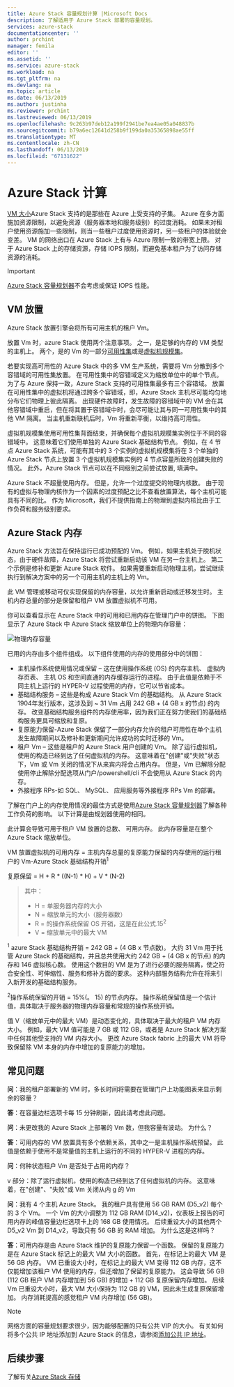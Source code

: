 ```yaml
---
title: Azure Stack 容量规划计算 |Microsoft Docs
description: 了解适用于 Azure Stack 部署的容量规划。
services: azure-stack
documentationcenter: ''
author: prchint
manager: femila
editor: ''
ms.assetid: ''
ms.service: azure-stack
ms.workload: na
ms.tgt_pltfrm: na
ms.devlang: na
ms.topic: article
ms.date: 06/13/2019
ms.author: justinha
ms.reviewer: prchint
ms.lastreviewed: 06/13/2019
ms.openlocfilehash: 9c263b97deb12a199f2941be7ea4ae05a048837b
ms.sourcegitcommit: b79a6ec12641d258b9f199da0a35365898ae55ff
ms.translationtype: MT
ms.contentlocale: zh-CN
ms.lasthandoff: 06/13/2019
ms.locfileid: "67131622"
---
```

# <a name="azure-stack-compute"></a>Azure Stack 计算

[VM 大小](https://docs.microsoft.com/azure-stack/user/azure-stack-vm-sizes)Azure Stack 支持的是那些在 Azure 上受支持的子集。 Azure 在多方面施加资源限制，以避免资源（服务器本地和服务级别）的过度消耗。 如果未对租户使用资源施加一些限制，则当一些租户过度使用资源时，另一些租户的体验就会变差。 VM 的网络出口在 Azure Stack 上有与 Azure 限制一致的带宽上限。 对于 Azure Stack 上的存储资源，存储 IOPS 限制，而避免基本租户为了访问存储资源的消耗。

>[!IMPORTANT]
>[Azure Stack 容量规划器](https://aka.ms/azstackcapacityplanner)不会考虑或保证 IOPS 性能。

## <a name="vm-placement"></a>VM 放置

Azure Stack 放置引擎会将所有可用主机的租户 Vm。

放置 Vm 时，azure Stack 使用两个注意事项。 之一，是足够的内存的 VM 类型的主机上。 两个，是的 Vm 的一部分[可用性集](https://docs.microsoft.com/azure/virtual-machines/windows/manage-availability)或是[虚拟机规模集](https://docs.microsoft.com/azure/virtual-machine-scale-sets/overview)。

若要实现高可用性的 Azure Stack 中的多 VM 生产系统，需要将 Vm 分散到多个容错域的可用性集放置。 在可用性集中的容错域定义为缩放单位中的单个节点。 为了与 Azure 保持一致，Azure Stack 支持的可用性集最多有三个容错域。 放置在可用性集中的虚拟机将通过跨多个容错域，即，Azure Stack 主机尽可能均匀地分布它们物理上彼此隔离。 出现硬件故障时，发生故障的容错域中的 VM 会在其他容错域中重启，但在将其置于容错域中时，会尽可能让其与同一可用性集中的其他 VM 隔离。 当主机重新联机后时，Vm 将重新平衡，以维持高可用性。  

虚拟机规模集使用可用性集背面结束，并确保每个虚拟机规模集实例位于不同的容错域中。 这意味着它们使用单独的 Azure Stack 基础结构节点。 例如，在 4 节点 Azure Stack 系统，可能有其中的 3 个实例的虚拟机规模集将在 3 个单独的 Azure Stack 节点上放置 3 个虚拟机规模集实例的 4 节点容量所致的创建失败的情况。 此外，Azure Stack 节点可以在不同级别之前尝试放置, 填满中。 

Azure Stack 不超量使用内存。 但是，允许一个过度提交的物理内核数。 由于现有的虚拟与物理内核作为一个因素的过度预配之比不查看放置算法，每个主机可能具有不同的比。 作为 Microsoft，我们不提供指南上的物理到虚拟内核比由于工作负荷和服务级别要求。 

## <a name="azure-stack-memory"></a>Azure Stack 内存 

Azure Stack 方法旨在保持运行已成功预配的 Vm。 例如，如果主机处于脱机状态，由于硬件故障，Azure Stack 将尝试重新启动该 VM 在另一台主机上。 第二个示例是修补和更新 Azure Stack 软件。 如果需要重新启动物理主机，尝试继续执行到解决方案中的另一个可用主机的主机上的 Vm。   

此 VM 管理或移动可仅实现保留的内存容量，以允许重新启动或迁移发生时。 主机内存总量的部分是保留和租户 VM 放置虚拟机不可用。 

你可以查看显示在 Azure Stack 中的可用和已用内存在管理门户中的饼图。 下图显示了 Azure Stack 中 Azure Stack 缩放单位上的物理内存容量：

![物理内存容量](media/azure-stack-capacity-planning/physical-memory-capacity.png)

已用的内存由多个组件组成。 以下组件使用的内存的使用部分中的饼图：  

 -  主机操作系统使用情况或保留 – 这在使用操作系统 (OS) 的内存主机、 虚拟内存页表、 主机 OS 和空间直通的内存缓存运行的进程。 由于此值是依赖于不同主机上运行的 HYPER-V 过程使用的内存，它可以节省成本。
 - 基础结构服务 – 这些是构成 Azure Stack Vm 的基础结构。 从 Azure Stack 1904年发行版本，这涉及到 ~ 31 Vm 占用 242 GB + (4 GB x 的节点) 的内存。 改变基础结构服务组件的内存使用率，因为我们正在努力使我们的基础结构服务更具可缩放和复原。
 - 复原能力保留-Azure Stack 保留了一部分内存允许的租户可用性在单个主机发生故障期间以及修补和更新期间允许成功的实时迁移的 Vm。
 - 租户 Vm – 这些是租户的 Azure Stack 用户创建的 Vm。 除了运行虚拟机，使用的构造已经到达了任何虚拟机的内存。 这意味着在"创建"或"失败"状态下，Vm 或 Vm 关闭的情况下从来宾内将会占用内存。 但是，Vm 已解除分配使用停止解除分配选项从门户/powershell/cli 不会使用从 Azure Stack 的内存。
 - 外接程序 RPs-如 SQL、 MySQL、 应用服务等外接程序 RPs Vm 的部署。


了解在门户上的内存使用情况的最佳方式是使用[Azure Stack 容量规划器](https://aka.ms/azstackcapacityplanner)了解各种工作负荷的影响。 以下计算是由规划器使用的相同。

此计算会导致可用于租户 VM 放置的总数、 可用内存。 此内存容量是在整个 Azure Stack 缩放单位。 


  VM 放置虚拟机的可用内存 = 主机内存总量的复原能力保留的内存使用的运行租户的 Vm-Azure Stack 基础结构开销<sup>1</sup>

  复原保留 = H + R * ((N-1) * H) + V * (N-2)

> 其中：
> - H = 单服务器内存的大小
> - N = 缩放单元的大小（服务器数）
> - R = 的操作系统保留 OS 开销，这是在此公式.15<sup>2</sup>
> - V = 缩放单元中的最大 VM

  <sup>1</sup> azure Stack 基础结构开销 = 242 GB + (4 GB x 节点数)。 大约 31 Vm 用于托管 Azure Stack 的基础结构，并且总共使用大约 242 GB + (4 GB x 的节点) 的内存和 146 虚拟核心数。 使用这个数目的 VM 是为了进行必要的服务隔离，使之符合安全性、可伸缩性、服务和修补方面的要求。 这种内部服务结构允许在将来引入新开发的基础结构服务。 

  <sup>2</sup>操作系统保留的开销 = 15%(。 15) 的节点内存。 操作系统保留值是一个估计值，具体取决于服务器的物理内存容量和常规的操作系统开销。


值 V（缩放单元中的最大 VM）是动态变化的，具体取决于最大的租户 VM 内存大小。 例如，最大 VM 值可能是 7 GB 或 112 GB，或者是 Azure Stack 解决方案中任何其他受支持的 VM 内存大小。 更改 Azure Stack fabric 上的最大 VM 将导致保留除 VM 本身的内存中增加的复原能力的增加。 

## <a name="frequently-asked-questions"></a>常见问题

**问**：我的租户部署新的 VM 时，多长时间将需要在管理门户上功能图表来显示剩余的容量？

**答**：在容量边栏选项卡每 15 分钟刷新，因此请考虑此问题。

**问**：未更改我的 Azure Stack 上部署的 Vm 数，但我容量有波动。 为什么？

**答**：可用内存的 VM 放置具有多个依赖关系，其中之一是主机操作系统预留。 此值是依赖于使用不是常量值的主机上运行的不同的 HYPER-V 进程的内存。

**问**：何种状态租户 Vm 是否处于占用的内存？

v 部分：除了运行虚拟机，使用的构造已经到达了任何虚拟机的内存。 这意味着，在"创建"、"失败"或 Vm 关闭从内 g 的 Vm

**问**：我有 4 个主机 Azure Stack。 我的租户具有使用 56 GB RAM (D5_v2) 每个的 3 个 Vm。 一个 Vm 的大小调整为 112 GB RAM (D14_v2)，仪表板上报告的可用内存的峰值容量边栏选项卡上的 168 GB 使用情况。 后续重设大小的其他两个 D5_v2 Vm 到 D14_v2，导致只有 56 GB 的 RAM 增加。 为什么这是这样吗？

**答**：可用内存是由 Azure Stack 维护的复原能力保留一个函数。 保留的复原能力是在 Azure Stack 标记上的最大 VM 大小的函数。 首先，在标记上的最大 VM 是 56 GB 内存。 VM 已重设大小时，在标记上的最大 VM 变得 112 GB 内存，这不仅能增加该租户 VM 使用的内存，但还增加了保留的复原能力。 这会导致 56 GB (112 GB 租户 VM 内存增加到 56 GB) 的增加 + 112 GB 复原保留内存增加。 后续 Vm 已重设大小时，最大 VM 大小保持为 112 GB 的 VM，因此未生成复原保留增加。 内存消耗提高的感觉租户 VM 内存增加 (56 GB)。 


> [!NOTE]
> 网络方面的容量规划要求很少，因为能够配置的只有公共 VIP 的大小。 有关如何将多个公共 IP 地址添加到 Azure Stack 的信息，请参阅[添加公共 IP 地址](azure-stack-add-ips.md)。

## <a name="next-steps"></a>后续步骤
了解有关[Azure Stack 存储](azure-stack-capacity-planning-storage.md)
